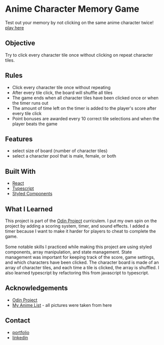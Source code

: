 # Anime Character Memory Game
Test out your memory by not clicking on the same anime character twice!
 [play here](https://candid-creponne-edb9ea.netlify.app/)

## Objective
  Try to click every character tile once without clicking on repeat character tiles.

## Rules
*  Click every character tile once without repeating
*  After every tile click, the board will shuffle all tiles
*  The game ends when all character tiles have been clicked once or when the timer runs out
*  The amount of time left on the timer is added to the player's score after every tile click
*  Point bonuses are awarded every 10 correct tile selections and when the player beats the game

## Features
* select size of board (number of character tiles)
* select a character pool that is male, female, or both


## Built With
* [React](https://reactjs.org/)
* [Typescript](https://www.typescriptlang.org/)
* [Styled Components](https://styled-components.com/)

## What I Learned
  This project is part of the [Odin Project](https://www.theodinproject.com/dashboard) curriculem.  I put my own spin on the project by adding a scoring system, timer, and sound effects.  I added a timer because I want to make it harder for players to cheat to complete the game.<br>   
  Some notable skills I practiced while making this project are using styled components, array manipulation, and state management.
State management was important for keeping track of the score, game settings, and which characters have been clicked.  The character board is made of an array of character tiles, and each time a tile is clicked, the array is shuffled.
I also learned typescript by refactoring this from javascript to typescript. 

## Acknowledgements
* [Odin Project](https://www.theodinproject.com/dashboard) 
* [My Anime List](https://myanimelist.net/) - all pictures were taken from here

## Contact
* [portfolio](https://pongpwner.github.io/eric-shyu-portfolio/) 
* [linkedin](https://www.linkedin.com/in/eric-shyu-105a84191/)
